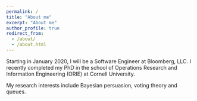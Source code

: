 ```yaml
---
permalink: /
title: "About me"
excerpt: "About me"
author_profile: true
redirect_from:
  - /about/
  - /about.html
---
```

Starting in January 2020, I will be a Software Engineer at Bloomberg, LLC.  I recently completed my PhD in the school of Operations Research and Information Engineering (ORIE) at Cornell University.

My research interests include Bayesian persuasion, voting theory and queues.
